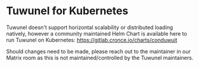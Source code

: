 # Tuwunel for Kubernetes

Tuwunel doesn't support horizontal scalability or distributed loading
natively, however a community maintained Helm Chart is available here to run
Tuwunel on Kubernetes: <https://gitlab.cronce.io/charts/conduwuit>

Should changes need to be made, please reach out to the maintainer in our
Matrix room as this is not maintained/controlled by the Tuwunel maintainers.
